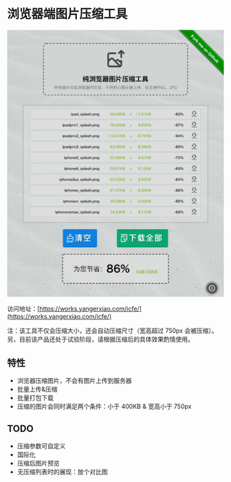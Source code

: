 # 浏览器端图片压缩工具

![demo image](demo.pc.png)

访问地址：[https://works.yangerxiao.com/icfe/](https://works.yangerxiao.com/icfe/)

注：该工具不仅会压缩大小，还会自动压缩尺寸（宽高超过 750px 会被压缩）。另，目前该产品还处于试验阶段，请根据压缩后的具体效果酌情使用。

## 特性

- 浏览器压缩图片，不会有图片上传到服务器
- 批量上传&压缩
- 批量打包下载
- 压缩的图片会同时满足两个条件：小于 400KB & 宽高小于 750px

## TODO

- 压缩参数可自定义
- 国际化
- 压缩后图片预览
- 无压缩列表时的展现：放个对比图
